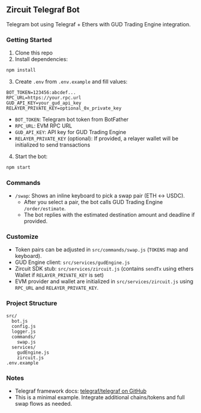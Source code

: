 ## Zircuit Telegraf Bot

Telegram bot using Telegraf + Ethers with GUD Trading Engine integration.

### Getting Started

1. Clone this repo
2. Install dependencies:

```bash
npm install
```

3. Create `.env` from `.env.example` and fill values:

```
BOT_TOKEN=123456:abcdef...
RPC_URL=https://your.rpc.url
GUD_API_KEY=your_gud_api_key
RELAYER_PRIVATE_KEY=optional_0x_private_key
```

- `BOT_TOKEN`: Telegram bot token from BotFather
- `RPC_URL`: EVM RPC URL
- `GUD_API_KEY`: API key for GUD Trading Engine
- `RELAYER_PRIVATE_KEY` (optional): If provided, a relayer wallet will be initialized to send transactions

4. Start the bot:

```bash
npm start
```

### Commands

- `/swap`: Shows an inline keyboard to pick a swap pair (ETH ↔ USDC).
  - After you select a pair, the bot calls GUD Trading Engine `/order/estimate`.
  - The bot replies with the estimated destination amount and deadline if provided.

### Customize

- Token pairs can be adjusted in `src/commands/swap.js` (`TOKENS` map and keyboard).
- GUD Engine client: `src/services/gudEngine.js`
- Zircuit SDK stub: `src/services/zircuit.js` (contains `sendTx` using ethers Wallet if `RELAYER_PRIVATE_KEY` is set)
- EVM provider and wallet are initialized in `src/services/zircuit.js` using `RPC_URL` and `RELAYER_PRIVATE_KEY`.

### Project Structure

```
src/
  bot.js
  config.js
  logger.js
  commands/
    swap.js
  services/
    gudEngine.js
    zircuit.js
.env.example
```

### Notes

- Telegraf framework docs: [telegraf/telegraf on GitHub](https://github.com/telegraf/telegraf.git)
- This is a minimal example. Integrate additional chains/tokens and full swap flows as needed. 
